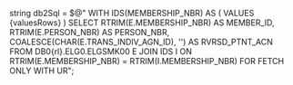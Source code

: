 string db2Sql = $@"
WITH IDS(MEMBERSHIP_NBR) AS (
    VALUES {valuesRows}
)
SELECT RTRIM(E.MEMBERSHIP_NBR) AS MEMBER_ID,
       RTRIM(E.PERSON_NBR)     AS PERSON_NBR,
       COALESCE(CHAR(E.TRANS_INDIV_AGN_ID), '') AS RVRSD_PTNT_ACN
FROM DB0{rl}.ELG0.ELGSMK00 E
JOIN IDS I 
  ON RTRIM(E.MEMBERSHIP_NBR) = RTRIM(I.MEMBERSHIP_NBR)
FOR FETCH ONLY WITH UR";

